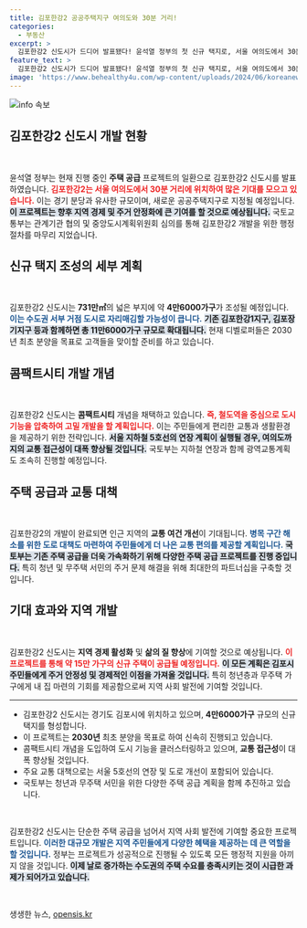 ```yaml
---
title: 김포한강2 공공주택지구 여의도와 30분 거리!
categories:
  - 부동산
excerpt: >
  김포한강2 신도시가 드디어 발표됐다! 윤석열 정부의 첫 신규 택지로, 서울 여의도에서 30분 거리에 4만6000가구가 조성된다. 청년과 무주택 서민의 주거 안정에 기여할 이 도시의 흥미로운 미래를 확인해보세요!
feature_text: >
  김포한강2 신도시가 드디어 발표됐다! 윤석열 정부의 첫 신규 택지로, 서울 여의도에서 30분 거리에 4만6000가구가 조성된다. 청년과 무주택 서민의 주거 안정에 기여할 이 도시의 흥미로운 미래를 확인해보세요!
image: 'https://www.behealthy4u.com/wp-content/uploads/2024/06/koreanews.jpg'
---
```


<p><img src="https://www.behealthy4u.com/wp-content/uploads/2024/06/koreanews.jpg" alt="info 속보" /></p>

<h2 data-ke-size="size26">김포한강2 신도시 개발 현황</h2>

<p data-ke-size="size16">&nbsp;</p>

<p data-ke-size="size16">윤석열 정부는 현재 진행 중인 <b>주택 공급</b> 프로젝트의 일환으로 김포한강2 신도시를 발표하였습니다. <b><span style="color: #ee2323;">김포한강2는 서울 여의도에서 30분 거리에 위치하여 많은 기대를 모으고 있습니다.</span></b> 이는 경기 분당과 유사한 규모이며, 새로운 공공주택지구로 지정될 예정입니다. <b><span style="background-color: #21538527;">이 프로젝트는 향후 지역 경제 및 주거 안정화에 큰 기여를 할 것으로 예상됩니다.</span></b> 국토교통부는 관계기관 협의 및 중앙도시계획위원회 심의를 통해 김포한강2 개발을 위한 행정 절차를 마무리 지었습니다.</p>

<h2 data-ke-size="size26">신규 택지 조성의 세부 계획</h2>

<p data-ke-size="size16">&nbsp;</p>

<p data-ke-size="size16">김포한강2 신도시는 <b>731만㎡</b>의 넓은 부지에 약 <b>4만6000가구</b>가 조성될 예정입니다. <b><span style="color: #1a5490;">이는 수도권 서부 거점 도시로 자리매김할 가능성이 큽니다.</span></b> <b><span style="background-color: #21538527;">기존 김포한강1지구, 김포장기지구 등과 함께하면 총 11만6000가구 규모로 확대됩니다.</span></b> 현재 디벨로퍼들은 2030년 최초 분양을 목표로 고객들을 맞이할 준비를 하고 있습니다.</p>

<h2 data-ke-size="size26">콤팩트시티 개발 개념</h2>

<p data-ke-size="size16">&nbsp;</p>

<p data-ke-size="size16">김포한강2 신도시는 <b>콤팩트시티</b> 개념을 채택하고 있습니다. <b><span style="color: #ee2323;">즉, 철도역을 중심으로 도시 기능을 압축하여 고밀 개발을 할 계획입니다.</span></b> 이는 주민들에게 편리한 교통과 생활환경을 제공하기 위한 전략입니다. <b><span style="background-color: #21538527;">서울 지하철 5호선의 연장 계획이 실행될 경우, 여의도까지의 교통 접근성이 대폭 향상될 것입니다.</span></b> 국토부는 지하철 연장과 함께 광역교통계획도 조속히 진행할 예정입니다.</p>

<h2 data-ke-size="size26">주택 공급과 교통 대책</h2>

<p data-ke-size="size16">&nbsp;</p>

<p data-ke-size="size16">김포한강2의 개발이 완료되면 인근 지역의 <b>교통 여건 개선</b>이 기대됩니다. <b><span style="color: #1a5490;">병목 구간 해소를 위한 도로 대책도 마련하여 주민들에게 더 나은 교통 편의를 제공할 계획입니다.</span></b> <b><span style="background-color: #21538527;">국토부는 기존 주택 공급을 더욱 가속화하기 위해 다양한 주택 공급 프로젝트를 진행 중입니다.</span></b> 특히 청년 및 무주택 서민의 주거 문제 해결을 위해 최대한의 파트너십을 구축할 것입니다.</p>

<h2 data-ke-size="size26">기대 효과와 지역 개발</h2>

<p data-ke-size="size16">&nbsp;</p>

<p data-ke-size="size16">김포한강2 신도시는 <b>지역 경제 활성화</b> 및 <b>삶의 질 향상</b>에 기여할 것으로 예상됩니다. <b><span style="color: #ee2323;">이 프로젝트를 통해 약 15만 가구의 신규 주택이 공급될 예정입니다.</span></b> <b><span style="background-color: #21538527;">이 모든 계획은 김포시 주민들에게 주거 안정성 및 경제적인 이점을 가져올 것입니다.</span></b> 특히 청년층과 무주택 가구에게 내 집 마련의 기회를 제공함으로써 지역 사회 발전에 기여할 것입니다.</p>

<hr>

<ul>
<li>김포한강2 신도시는 경기도 김포시에 위치하고 있으며, <b>4만6000가구</b> 규모의 신규 택지를 형성합니다.</li>
<li>이 프로젝트는 <b>2030년</b> 최초 분양을 목표로 하여 신속히 진행되고 있습니다.</li>
<li>콤팩트시티 개념을 도입하여 도시 기능을 클러스터링하고 있으며, <b>교통 접근성</b>이 대폭 향상될 것입니다.</li>
<li>주요 교통 대책으로는 서울 5호선의 연장 및 도로 개선이 포함되어 있습니다.</li>
<li>국토부는 청년과 무주택 서민을 위한 다양한 주택 공급 계획을 함께 추진하고 있습니다.</li>
</ul>

<p data-ke-size="size16">&nbsp;</p>

<p data-ke-size="size16">김포한강2 신도시는 단순한 주택 공급을 넘어서 지역 사회 발전에 기여할 중요한 프로젝트입니다. <b><span style="color: #1a5490;">이러한 대규모 개발은 지역 주민들에게 다양한 혜택을 제공하는 데 큰 역할을 할 것입니다.</span></b> 정부는 프로젝트가 성공적으로 진행될 수 있도록 모든 행정적 지원을 아끼지 않을 것입니다. <b><span style="background-color: #21538527;">이제 날로 증가하는 수도권의 주택 수요를 충족시키는 것이 시급한 과제가 되어가고 있습니다.</span></b></p>

<p data-ke-size="size16">&nbsp;</p>
생생한 뉴스, <a href="https://opensis.kr" rel="dofollow">opensis.kr</a>


